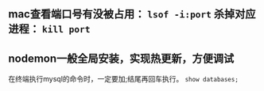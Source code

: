 mac查看端口号有没被占用：
`lsof -i:port`
杀掉对应进程：
`kill port`
---------------------
nodemon一般全局安装，实现热更新，方便调试
---------------------
在终端执行mysql的命令时，一定要加;结尾再回车执行。
`show databases;`
